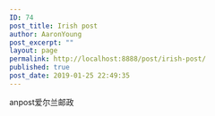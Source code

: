 ```yaml
---
ID: 74
post_title: Irish post
author: AaronYoung
post_excerpt: ""
layout: page
permalink: http://localhost:8888/post/irish-post/
published: true
post_date: 2019-01-25 22:49:35
---
```

<div id="pl-74"  class="panel-layout" ><div id="pg-74-0"  class="panel-grid panel-no-style"  data-style="{&quot;background_image_attachment&quot;:false,&quot;background_display&quot;:&quot;tile&quot;,&quot;cell_alignment&quot;:&quot;flex-start&quot;}"  data-ratio="1"  data-ratio-direction="right" ><div id="pgc-74-0-0"  class="panel-grid-cell"  data-weight="1" ><div id="panel-74-0-0-0" class="so-panel widget widget_sow-editor panel-first-child panel-last-child" data-index="0" data-style="{&quot;background_image_attachment&quot;:false,&quot;background_display&quot;:&quot;tile&quot;}" ><div class="so-widget-sow-editor so-widget-sow-editor-base">
<div class="siteorigin-widget-tinymce textwidget">
	anpost爱尔兰邮政</div>
</div></div></div></div></div>